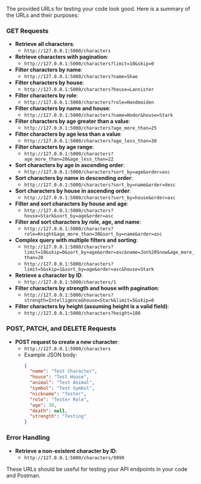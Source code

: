 The provided URLs for testing your code look good. Here is a summary of the URLs and their purposes:

### GET Requests
- **Retrieve all characters**:
  - `http://127.0.0.1:5000/characters`
- **Retrieve characters with pagination**:
  - `http://127.0.0.1:5000/characters?limit=10&skip=0`
- **Filter characters by name**:
  - `http://127.0.0.1:5000/characters?name=Shae`
- **Filter characters by house**:
  - `http://127.0.0.1:5000/characters?house=Lannister`
- **Filter characters by role**:
  - `http://127.0.0.1:5000/characters?role=Handmaiden`
- **Filter characters by name and house**:
  - `http://127.0.0.1:5000/characters?name=Hodor&house=Stark`
- **Filter characters by age greater than a value**:
  - `http://127.0.0.1:5000/characters?age_more_than=25`
- **Filter characters by age less than a value**:
  - `http://127.0.0.1:5000/characters?age_less_than=30`
- **Filter characters by age range**:
  - `http://127.0.0.1:5000/characters?age_more_than=20&age_less_than=22`
- **Sort characters by age in ascending order**:
  - `http://127.0.0.1:5000/characters?sort_by=age&order=asc`
- **Sort characters by name in descending order**:
  - `http://127.0.0.1:5000/characters?sort_by=name&order=desc`
- **Sort characters by house in ascending order**:
  - `http://127.0.0.1:5000/characters?sort_by=house&order=asc`
- **Filter and sort characters by house and age**:
  - `http://127.0.0.1:5000/characters?house=Stark&sort_by=age&order=asc`
- **Filter and sort characters by role, age, and name**:
  - `http://127.0.0.1:5000/characters?role=Knight&age_more_than=30&sort_by=name&order=asc`
- **Complex query with multiple filters and sorting**:
  - `http://127.0.0.1:5000/characters?limit=10&skip=0&sort_by=age&order=asc&name=Jon%20Snow&age_more_than=20`
  - `http://127.0.0.1:5000/characters?limit=5&skip=1&sort_by=age&order=asc&house=Stark`
- **Retrieve a character by ID**:
  - `http://127.0.0.1:5000/characters/1`
- **Filter characters by strength and house with pagination**:
  - `http://127.0.0.1:5000/characters?strength=Intelligence&house=Stark&limit=5&skip=0`
- **Filter characters by height (assuming height is a valid field)**:
  - `http://127.0.0.1:5000/characters?height=180`

### POST, PATCH, and DELETE Requests
- **POST request to create a new character**:
  - `http://127.0.0.1:5000/characters`
  - Example JSON body:
    ```json
    {
      "name": "Test Character",
      "house": "Test House",
      "animal": "Test Animal",
      "symbol": "Test Symbol",
      "nickname": "Tester",
      "role": "Tester Role",
      "age": 30,
      "death": null,
      "strength": "Testing"
    }
    ```

### Error Handling
- **Retrieve a non-existent character by ID**:
  - `http://127.0.0.1:5000/characters/9999`

These URLs should be useful for testing your API endpoints in your code and Postman.